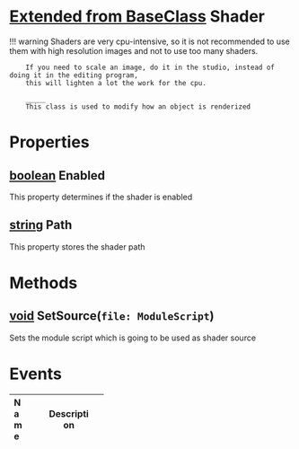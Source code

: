 # [Extended from BaseClass](BaseClass.md) Shader 
!!! warning 
		Shaders are very cpu-intensive, so it is not recommended to use them with high resolution images
		and not to use too many shaders.

		If you need to scale an image, do it in the studio, instead of doing it in the editing program, 
		this will lighten a lot the work for the cpu.	

		_____
		This class is used to modify how an object is renderized
	 
# Properties

## [boolean](boolean.md) Enabled
This property determines if the shader is enabled

## [string](string.md) Path
This property stores the shader path
        


# Methods

## [void](void.md) SetSource(`file: ModuleScript`) 
 Sets the module script which is going to be used as shader source
	

# Events
|<div style="width:20%; max-size: 20%">Name</div>|<div style="width:80%; max-size: 80%">Description</div>|
|---|---|



